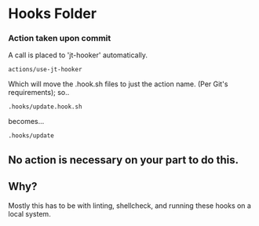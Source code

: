 # Hooks Folder

### Action taken upon commit
A call is placed to 'jt-hooker' automatically.
>
    actions/use-jt-hooker

Which will move the .hook.sh files to just the action name. (Per Git's requirements);
so..

>
    .hooks/update.hook.sh   
becomes...
>
    .hooks/update

## No action is necessary on your part to do this.
## Why?
Mostly this has to be with linting, shellcheck, and running these hooks on a local system.